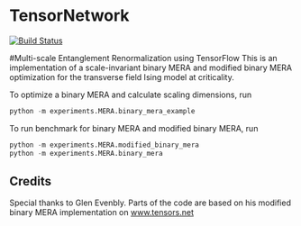 # TensorNetwork
[![Build Status](https://travis-ci.org/google/TensorNetwork.svg?branch=master)](https://travis-ci.org/google/TensorNetwork)

#Multi-scale Entanglement Renormalization using TensorFlow
This is an implementation of a scale-invariant binary MERA and modified binary MERA optimization
for the transverse field Ising model at criticality.

To optimize a binary MERA and calculate scaling dimensions, run
```python
python -m experiments.MERA.binary_mera_example
```

To run benchmark for binary MERA and modified binary MERA, run 
```python
python -m experiments.MERA.modified_binary_mera
python -m experiments.MERA.binary_mera
```

## Credits
Special thanks to Glen Evenbly. Parts of the code are based on
his modified binary MERA implementation on www.tensors.net

